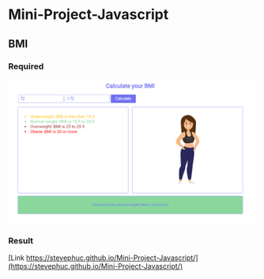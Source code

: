 # Mini-Project-Javascript

## BMI

### Required

![](https://github.com/StevePhuc/Mini-Project-Javascript/blob/master/BMI/img/mokup-2.PNG)

### Result

[Link https://stevephuc.github.io/Mini-Project-Javascript/](https://stevephuc.github.io/Mini-Project-Javascript/)

